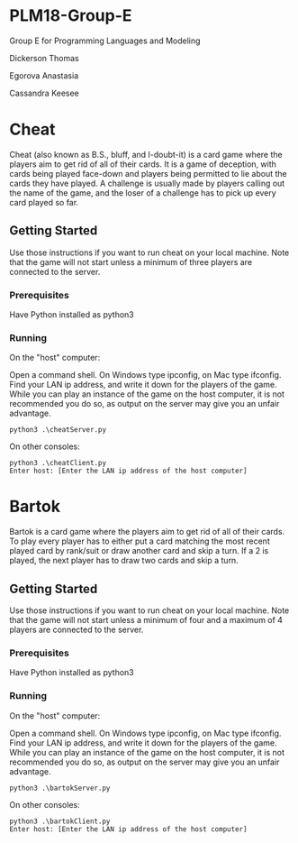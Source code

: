 # PLM18-Group-E
Group E for Programming Languages and Modeling

Dickerson Thomas

Egorova Anastasia

Cassandra Keesee

# Cheat

Cheat (also known as B.S., bluff, and I-doubt-it) is a card game where the players aim to get rid of all of their cards. It is a game of deception, with cards being played face-down and players being permitted to lie about the cards they have played. A challenge is usually made by players calling out the name of the game, and the loser of a challenge has to pick up every card played so far.

## Getting Started

Use those instructions if you want to run cheat on your local machine. Note that the game will not start unless a minimum of three players are connected to the server.

### Prerequisites

Have Python installed as python3

### Running

On the "host" computer:

Open a command shell. On Windows type ipconfig, on Mac type ifconfig. Find your LAN ip address, and write it down for the players of the game. While you can play an instance of the game on the host computer, it is not recommended you do so, as output on the server may give you an unfair advantage.
```
python3 .\cheatServer.py
```

On other consoles:

```
python3 .\cheatClient.py
Enter host: [Enter the LAN ip address of the host computer]
```
# Bartok

Bartok is a card game where the players aim to get rid of all of their cards. To play every player has to either put a card matching the most recent played card by rank/suit or draw another card and skip a turn. If a 2 is played, the next player has to draw two cards and skip a turn. 

## Getting Started

Use those instructions if you want to run cheat on your local machine. Note that the game will not start unless a minimum of four and a maximum of 4 players are connected to the server.

### Prerequisites

Have Python installed as python3

### Running

On the "host" computer:

Open a command shell. On Windows type ipconfig, on Mac type ifconfig. Find your LAN ip address, and write it down for the players of the game. While you can play an instance of the game on the host computer, it is not recommended you do so, as output on the server may give you an unfair advantage.
```
python3 .\bartokServer.py
```

On other consoles:

```
python3 .\bartokClient.py
Enter host: [Enter the LAN ip address of the host computer]
```
